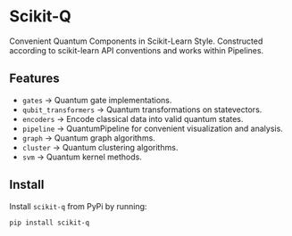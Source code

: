 # Scikit-Q

Convenient Quantum Components in Scikit-Learn Style. Constructed according to scikit-learn API conventions and works within Pipelines. 

## Features

- `gates` -> Quantum gate implementations.
- `qubit_transformers` -> Quantum transformations on statevectors.
- `encoders` -> Encode classical data into valid quantum states.
- `pipeline` -> QuantumPipeline for convenient visualization and analysis.
- `graph` -> Quantum graph algorithms.
- `cluster` -> Quantum clustering algorithms.
- `svm` -> Quantum kernel methods.



## Install

Install `scikit-q` from PyPi by running:

```bash
pip install scikit-q
```
